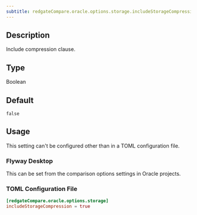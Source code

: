 ```yaml
---
subtitle: redgateCompare.oracle.options.storage.includeStorageCompression
---
```


## Description

Include compression clause.

## Type

Boolean

## Default

`false`

## Usage

This setting can't be configured other than in a TOML configuration file.

### Flyway Desktop

This can be set from the comparison options settings in Oracle projects.

### TOML Configuration File

```toml
[redgateCompare.oracle.options.storage]
includeStorageCompression = true
```
